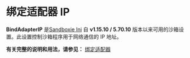 # 绑定适配器 IP

**BindAdapterIP** 是[Sandboxie Ini](SandboxieIni.md) 自 **v1.15.10 / 5.70.10** 版本以来可用的沙箱设置。此设置控制沙箱程序用于网络通信的 IP 地址。

**有关完整的说明和用法，请参见：** [绑定适配器](BindAdapter.md)
